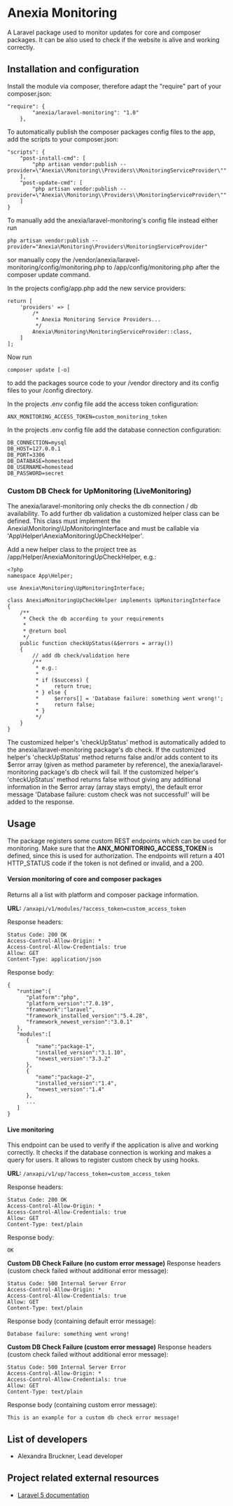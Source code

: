 # Anexia Monitoring

A Laravel package used to monitor updates for core and composer packages. It can be also used to check if the website
is alive and working correctly.

## Installation and configuration

Install the module via composer, therefore adapt the "require" part of your composer.json:
```
"require": {
        "anexia/laravel-monitoring": "1.0"
    },
```

To automatically publish the composer packages config files to the app, add the scripts to your composer.json:
```
"scripts": {
    "post-install-cmd": [
        "php artisan vendor:publish --provider=\"Anexia\\Monitoring\\Providers\\MonitoringServiceProvider\""
    ],
    "post-update-cmd": [
        "php artisan vendor:publish --provider=\"Anexia\\Monitoring\\Providers\\MonitoringServiceProvider\""
    ]
}
```

To manually add the anexia/laravel-monitoring's config file instead either run
```
php artisan vendor:publish --provider="Anexia\Monitoring\Providers\MonitoringServiceProvider"
```

sor manually copy the /vendor/anexia/laravel-monitoring/config/monitoring.php to
/app/config/monitoring.php after the composer update command.



In the projects config/app.php add the new service providers:
```
return [
    'providers' => [        
        /*
         * Anexia Monitoring Service Providers...
         */
        Anexia\Monitoring\MonitoringServiceProvider::class,
    ]
];
```

Now run
```
composer update [-o]
```
to add the packages source code to your /vendor directory and its config files to your /config directory.


In the projects .env config file add the access token configuration:
```
ANX_MONITORING_ACCESS_TOKEN=custom_monitoring_token
```


In the projects .env config file add the database connection configuration:
```
DB_CONNECTION=mysql
DB_HOST=127.0.0.1
DB_PORT=3306
DB_DATABASE=homestead
DB_USERNAME=homestead
DB_PASSWORD=secret
```

### Custom DB Check for UpMonitoring (LiveMonitoring)

The anexia/laravel-monitoring only checks the db connection / db availability.
To add further db validation a customized helper class can be defined. This class must implement the 
Anexia\Monitoring\UpMonitoringInterface and must be callable via 'App\Helper\AnexiaMonitoringUpCheckHelper'.

Add a new helper class to the project tree as /app/Helper/AnexiaMonitoringUpCheckHelper, e.g.:
```
<?php
namespace App\Helper;

use Anexia\Monitoring\UpMonitoringInterface;

class AnexiaMonitoringUpCheckHelper implements UpMonitoringInterface
{
    /**
     * Check the db according to your requirements
     *
     * @return bool
     */
    public function checkUpStatus(&$errors = array())
    {
        // add db check/validation here
        /**
         * e.g.:
         *
         * if ($success) {
         *     return true;
         * } else {
         *     $errors[] = 'Database failure: something went wrong!';
         *     return false;
         * } 
         */
    }
}
```

The customized helper's 'checkUpStatus' method is automatically added to the anexia/laravel-monitoring package's db
check. If the customized helper's 'checkUpStatus' method returns false and/or adds content to its $error array 
(given as method parameter by reference), the anexia/laravel-monitoring package's db check will fail. 
If the customized helper's 'checkUpStatus' method returns false without giving any additional information in the $error
array (array stays empty), the default error message 'Database failure: custom check was not successful!' will be added
to the response. 

## Usage

The package registers some custom REST endpoints which can be used for monitoring. Make sure that the
**ANX_MONITORING_ACCESS_TOKEN** is defined, since this is used for authorization. The endpoints will return a 401
HTTP_STATUS code if the token is not defined or invalid, and a 200.

#### Version monitoring of core and composer packages

Returns all a list with platform and composer package information.

**URL:** `/anxapi/v1/modules/?access_token=custom_access_token`

Response headers:
```
Status Code: 200 OK
Access-Control-Allow-Origin: *
Access-Control-Allow-Credentials: true
Allow: GET
Content-Type: application/json
```

Response body:
```
{
   "runtime":{
      "platform":"php",
      "platform_version":"7.0.19",
      "framework":"laravel",
      "framework_installed_version":"5.4.28",
      "framework_newest_version":"3.0.1"
   },
   "modules":[
      {
         "name":"package-1",
         "installed_version":"3.1.10",
         "newest_version":"3.3.2"
      },
      {
         "name":"package-2",
         "installed_version":"1.4",
         "newest_version":"1.4"
      },
      ...
   ]
}
```


#### Live monitoring

This endpoint can be used to verify if the application is alive and working correctly. It checks if the database
connection is working and makes a query for users. It allows to register custom check by using hooks.

**URL:** `/anxapi/v1/up/?access_token=custom_access_token`

Response headers:
```
Status Code: 200 OK
Access-Control-Allow-Origin: *
Access-Control-Allow-Credentials: true
Allow: GET
Content-Type: text/plain
```

Response body:
```
OK
```


**Custom DB Check Failure (no custom error message)**
Response headers (custom check failed without additional error message):
```
Status Code: 500 Internal Server Error
Access-Control-Allow-Origin: *
Access-Control-Allow-Credentials: true
Allow: GET
Content-Type: text/plain
```

Response body (containing default error message):
```
Database failure: something went wrong!
```

**Custom DB Check Failure (custom error message)**
Response headers (custom check failed without additional error message):
```
Status Code: 500 Internal Server Error
Access-Control-Allow-Origin: *
Access-Control-Allow-Credentials: true
Allow: GET
Content-Type: text/plain
```

Response body (containing custom error message):
```
This is an example for a custom db check error message!
```


## List of developers

* Alexandra Bruckner, Lead developer

## Project related external resources

* [Laravel 5 documentation](https://laravel.com/docs/5.4/installation)
